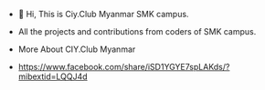- 👋 Hi, This is Ciy.Club Myanmar SMK campus.
- All the projects and contributions from coders of SMK campus.
  
- More About CIY.Club Myanmar
- https://www.facebook.com/share/iSD1YGYE7spLAKds/?mibextid=LQQJ4d
  
  
